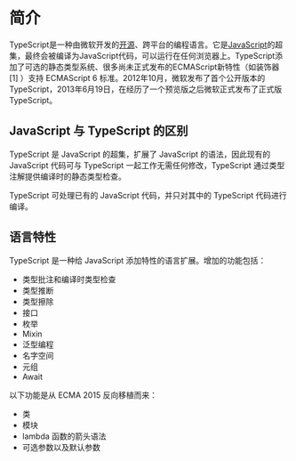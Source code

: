 # 简介

TypeScript是一种由微软开发的[开源](https://baike.baidu.com/item/开源/246339)、跨平台的编程语言。它是[JavaScript](https://baike.baidu.com/item/JavaScript)的超集，最终会被编译为JavaScript代码，可以运行在任何浏览器上。TypeScript添加了可选的静态类型系统、很多尚未正式发布的ECMAScript新特性（如装饰器 [1] ）支持 ECMAScript 6 标准。2012年10月，微软发布了首个公开版本的TypeScript，2013年6月19日，在经历了一个预览版之后微软正式发布了正式版TypeScript。

## JavaScript 与 TypeScript 的区别

TypeScript 是 JavaScript 的超集，扩展了 JavaScript 的语法，因此现有的 JavaScript 代码可与 TypeScript 一起工作无需任何修改，TypeScript 通过类型注解提供编译时的静态类型检查。

TypeScript 可处理已有的 JavaScript 代码，并只对其中的 TypeScript 代码进行编译。

## 语言特性

TypeScript 是一种给 JavaScript 添加特性的语言扩展。增加的功能包括：

- 类型批注和编译时类型检查
- 类型推断
- 类型擦除
- 接口
- 枚举
- Mixin
- 泛型编程
- 名字空间
- 元组
- Await

以下功能是从 ECMA 2015 反向移植而来：

- 类
- 模块
- lambda 函数的箭头语法
- 可选参数以及默认参数